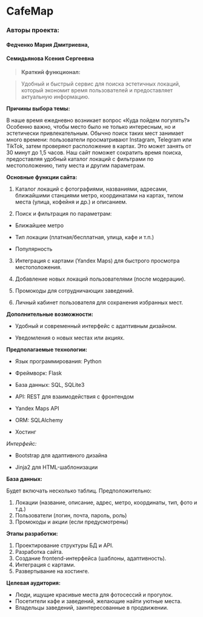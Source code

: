 CafeMap
=

### Авторы проекта: 

#### Федченко Мария Дмитриевна,

#### Семидьянова Ксения Сергеевна

> **Краткий функционал:**

> Удобный и быстрый сервис для поиска эстетичных локаций, который экономит время пользователей и предоставляет актуальную информацию.

**Причины выбора темы:**

В наше время ежедневно возникает вопрос «Куда пойдем погулять?» Особенно важно, чтобы место было не только интересным, но и эстетически привлекательным. Обычно поиск таких мест занимает много времени: пользователи просматривают Instagram, Telegram или TikTok, затем проверяют расположение в картах. Это может занять от 30 минут до 1,5 часов. Наш сайт поможет сократить время поиска, предоставляя удобный каталог локаций с фильтрами по местоположению, типу места и другим параметрам.

**Основные функции сайта:**

1. Каталог локаций с фотографиями, названиями, адресами, ближайшими станциями метро, координатами на картах, типом места (улица, кофейня и др.) и описанием.

2. Поиск и фильтрация по параметрам:

- Ближайшее метро

- Тип локации (платная/бесплатная, улица, кафе и т.п.)

- Популярность

3. Интеграция с картами (Yandex Maps) для быстрого просмотра местоположения.

4. Добавление новых локаций пользователями (после модерации).

5. Промокоды для сотрудничающих заведений.

6. Личный кабинет пользователя для сохранения избранных мест.

**Дополнительные возможности:**

- Удобный и современный интерфейс с адаптивным дизайном.

- Уведомления о новых местах или акциях.

**Предполагаемые технологии:**

- Язык программирования: Python

- Фреймворк: Flask

- База данных: SQL, SQLite3

- API: REST для взаимодействия с фронтендом

- Yandex Maps API

- ORM: SQLAlchemy
  
- Хостинг

*Интерфейс:*

- Bootstrap для адаптивного дизайна

- Jinja2 для HTML-шаблонизации


**База данных:**

Будет включать несколько таблиц. Предположительно:

1. Локации (название, описание, адрес, метро, координаты, тип, фото и т.д.)
2. Пользователи (логин, почта, пароль, роль)
3. Промокоды и акции (если предусмотрены)

**Этапы разработки:**
1. Проектирование структуры БД и API.
2. Разработка сайта.
3. Создание frontend-интерфейса (шаблоны, адаптивность).
4. Интеграция с картами.
5. Развертывание на хостинге.
   
**Целевая аудитория:**
- Люди, ищущие красивые места для фотосессий и прогулок.
- Посетители кафе и заведений, желающие найти уютные места.
- Владельцы заведений, заинтересованные в продвижении.
